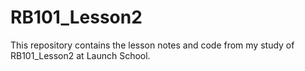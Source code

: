 # RB101_Lesson2
This repository contains the lesson notes and code from my study of RB101_Lesson2 at Launch School. 
